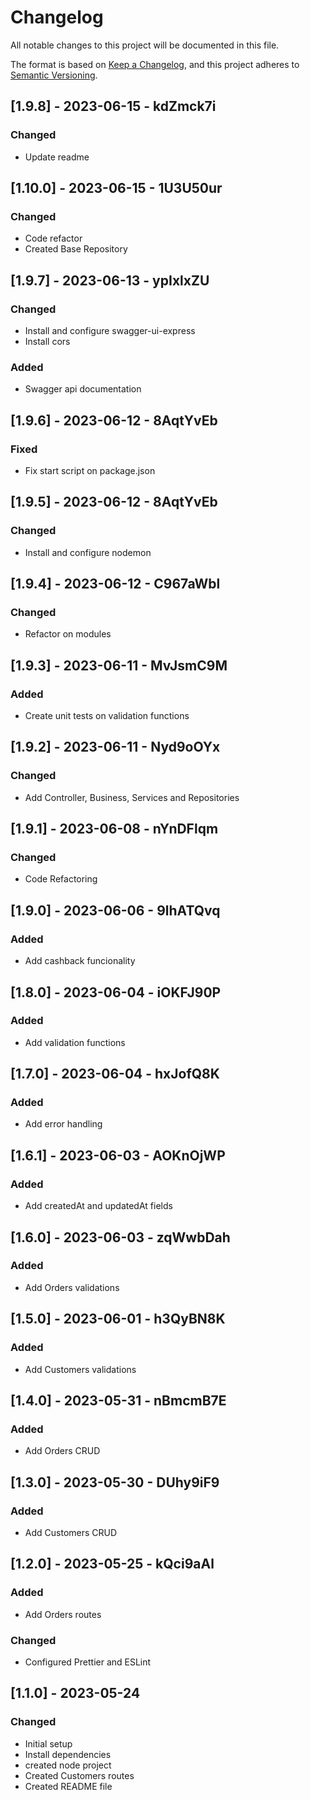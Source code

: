 # Changelog

All notable changes to this project will be documented in this file.

The format is based on [Keep a Changelog](https://keepachangelog.com/en/1.0.0/),
and this project adheres to [Semantic Versioning](https://semver.org/spec/v2.0.0.html).

## [1.9.8] - 2023-06-15 - kdZmck7i

### Changed

- Update readme

## [1.10.0] - 2023-06-15 - 1U3U50ur

### Changed

- Code refactor
- Created Base Repository

## [1.9.7] - 2023-06-13 - ypIxlxZU

### Changed

- Install and configure swagger-ui-express
- Install cors

### Added

- Swagger api documentation

## [1.9.6] - 2023-06-12 - 8AqtYvEb

### Fixed

- Fix start script on package.json

## [1.9.5] - 2023-06-12 - 8AqtYvEb

### Changed

- Install and configure nodemon

## [1.9.4] - 2023-06-12 - C967aWbl

### Changed

- Refactor on modules

## [1.9.3] - 2023-06-11 - MvJsmC9M

### Added

- Create unit tests on validation functions

## [1.9.2] - 2023-06-11 - Nyd9oOYx

### Changed

- Add Controller, Business, Services and Repositories

## [1.9.1] - 2023-06-08 - nYnDFlqm

### Changed

- Code Refactoring

## [1.9.0] - 2023-06-06 - 9lhATQvq

### Added

- Add cashback funcionality

## [1.8.0] - 2023-06-04 - iOKFJ90P

### Added

- Add validation functions

## [1.7.0] - 2023-06-04 - hxJofQ8K

### Added

- Add error handling

## [1.6.1] - 2023-06-03 - AOKnOjWP

### Added

- Add createdAt and updatedAt fields

## [1.6.0] - 2023-06-03 - zqWwbDah

### Added

- Add Orders validations

## [1.5.0] - 2023-06-01 - h3QyBN8K

### Added

- Add Customers validations

## [1.4.0] - 2023-05-31 - nBmcmB7E

### Added

- Add Orders CRUD

## [1.3.0] - 2023-05-30 - DUhy9iF9

### Added

- Add Customers CRUD

## [1.2.0] - 2023-05-25 - kQci9aAl

### Added

- Add Orders routes

### Changed

- Configured Prettier and ESLint

## [1.1.0] - 2023-05-24

### Changed

- Initial setup
- Install dependencies
- created node project
- Created Customers routes
- Created README file
